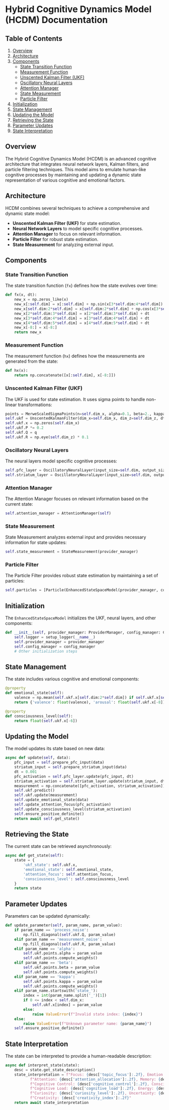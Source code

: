 

# Hybrid Cognitive Dynamics Model (HCDM) Documentation

## Table of Contents
1. [Overview](#overview)
2. [Architecture](#architecture)
3. [Components](#components)
    - [State Transition Function](#state-transition-function)
    - [Measurement Function](#measurement-function)
    - [Unscented Kalman Filter (UKF)](#unscented-kalman-filter-ukf)
    - [Oscillatory Neural Layers](#oscillatory-neural-layers)
    - [Attention Manager](#attention-manager)
    - [State Measurement](#state-measurement)
    - [Particle Filter](#particle-filter)
4. [Initialization](#initialization)
5. [State Management](#state-management)
6. [Updating the Model](#updating-the-model)
7. [Retrieving the State](#retrieving-the-state)
8. [Parameter Updates](#parameter-updates)
9. [State Interpretation](#state-interpretation)

## Overview
The Hybrid Cognitive Dynamics Model (HCDM) is an advanced cognitive architecture that integrates neural network layers, Kalman filters, and particle filtering techniques. This model aims to emulate human-like cognitive processes by maintaining and updating a dynamic state representation of various cognitive and emotional factors.

## Architecture
HCDM combines several techniques to achieve a comprehensive and dynamic state model:
- **Unscented Kalman Filter (UKF)** for state estimation.
- **Neural Network Layers** to model specific cognitive processes.
- **Attention Manager** to focus on relevant information.
- **Particle Filter** for robust state estimation.
- **State Measurement** for analyzing external input.

## Components

### State Transition Function
The state transition function (`fx`) defines how the state evolves over time:
```python
def fx(x, dt):
    new_x = np.zeros_like(x)
    new_x[:self.dim] = x[:self.dim] + np.sin(x[3*self.dim:4*self.dim]) * dt
    new_x[self.dim:2*self.dim] = x[self.dim:2*self.dim] + np.cos(x[3*self.dim:4*self.dim]) * dt
    new_x[2*self.dim:3*self.dim] = x[2*self.dim:3*self.dim] + dt
    new_x[3*self.dim:4*self.dim] = x[3*self.dim:4*self.dim] + dt
    new_x[4*self.dim:5*self.dim] = x[4*self.dim:5*self.dim] + dt
    new_x[-8:] = x[-8:]
    return new_x
```

### Measurement Function
The measurement function (`hx`) defines how the measurements are generated from the state:
```python
def hx(x):
    return np.concatenate([x[:self.dim], x[-8:]])
```

### Unscented Kalman Filter (UKF)
The UKF is used for state estimation. It uses sigma points to handle non-linear transformations:
```python
points = MerweScaledSigmaPoints(n=self.dim_x, alpha=0.1, beta=2., kappa=-1)
self.ukf = UnscentedKalmanFilter(dim_x=self.dim_x, dim_z=self.dim_z, dt=self.update_interval, fx=fx, hx=hx, points=points)
self.ukf.x = np.zeros(self.dim_x)
self.ukf.P *= 0.2
self.ukf.Q = q
self.ukf.R = np.eye(self.dim_z) * 0.1
```

### Oscillatory Neural Layers
The neural layers model specific cognitive processes:
```python
self.pfc_layer = OscillatoryNeuralLayer(input_size=self.dim, output_size=self.dim, frequency=subsystem_config.get('pfc_frequency', 5))
self.striatum_layer = OscillatoryNeuralLayer(input_size=self.dim, output_size=2, frequency=subsystem_config.get('striatum_frequency', 40))
```

### Attention Manager
The Attention Manager focuses on relevant information based on the current state:
```python
self.attention_manager = AttentionManager(self)
```

### State Measurement
State Measurement analyzes external input and provides necessary information for state updates:
```python
self.state_measurement = StateMeasurement(provider_manager)
```

### Particle Filter
The Particle Filter provides robust state estimation by maintaining a set of particles:
```python
self.particles = [Particle(EnhancedStateSpaceModel(provider_manager, config_manager)) for _ in range(n_particles)]
```

## Initialization
The `EnhancedStateSpaceModel` initializes the UKF, neural layers, and other components:
```python
def __init__(self, provider_manager: ProviderManager, config_manager: ConfigManager):
    self.logger = setup_logger(__name__)
    self.provider_manager = provider_manager
    self.config_manager = config_manager  
    # Other initialization steps
```

## State Management
The state includes various cognitive and emotional components:
```python
@property
def emotional_state(self):
    valence = np.mean(self.ukf.x[self.dim:2*self.dim]) if self.ukf.x[self.dim:2*self.dim].size > 0 else 0.0
    return {'valence': float(valence), 'arousal': float(self.ukf.x[-8]), 'dominance': float(self.ukf.x[-7])}

@property
def consciousness_level(self):
    return float(self.ukf.x[-6])
```

## Updating the Model
The model updates its state based on new data:
```python
async def update(self, data):  
    pfc_input = self.prepare_pfc_input(data)
    striatum_input = self.prepare_striatum_input(data)
    dt = 0.001
    pfc_activation = self.pfc_layer.update(pfc_input, dt)
    striatum_activation = self.striatum_layer.update(striatum_input, dt)
    measurement = np.concatenate([pfc_activation, striatum_activation])
    self.ukf.predict()
    self.ukf.update(measurement)
    self.update_emotional_state(data)
    self.update_attention_focus(pfc_activation)
    self.update_consciousness_level(striatum_activation)
    self.ensure_positive_definite()
    return await self.get_state()
```

## Retrieving the State
The current state can be retrieved asynchronously:
```python
async def get_state(self):  
    state = {
        'ukf_state': self.ukf.x,
        'emotional_state': self.emotional_state,
        'attention_focus': self.attention_focus,
        'consciousness_level': self.consciousness_level
    }
    return state
```

## Parameter Updates
Parameters can be updated dynamically:
```python
def update_parameter(self, param_name, param_value): 
    if param_name == 'process_noise':
        np.fill_diagonal(self.ukf.Q, param_value)
    elif param_name == 'measurement_noise':
        np.fill_diagonal(self.ukf.R, param_value)
    elif param_name == 'alpha':
        self.ukf.points.alpha = param_value
        self.ukf.points.compute_weights()
    elif param_name == 'beta':
        self.ukf.points.beta = param_value
        self.ukf.points.compute_weights()
    elif param_name == 'kappa':
        self.ukf.points.kappa = param_value
        self.ukf.points.compute_weights()
    elif param_name.startswith('state_'):
        index = int(param_name.split('_')[1])
        if 0 <= index < self.dim_x:
            self.ukf.x[index] = param_value
        else:
            raise ValueError(f"Invalid state index: {index}")
    else:
        raise ValueError(f"Unknown parameter name: {param_name}")
    self.ensure_positive_definite()
```

## State Interpretation
The state can be interpreted to provide a human-readable description:
```python
async def interpret_state(state):
    desc = state.get_state_description()
    state_interpretation = f"Focus: {desc['topic_focus']:.2f}, Emotion: (V:{desc['emotional_valence']:.2f}, A:{desc['emotional_arousal']:.2f}, D:{desc['emotional_dominance']:.2f}), " \
           f"Attention: {desc['attention_allocation']:.2f}, Memory: {desc['memory_activation']:.2f}, " \
           f"Cognitive Control: {desc['cognitive_control']:.2f}, Consciousness: {desc['consciousness_level']:.2f}, " \
           f"Cognitive Load: {desc['cognitive_load']:.2f}, Energy: {desc['mental_energy']:.2f}, " \
           f"Curiosity: {desc['curiosity_level']:.2f}, Uncertainty: {desc['uncertainty']:.2f}, " \
           f"Creativity: {desc['creativity_index']:.2f}"
    return await state_interpretation
```

